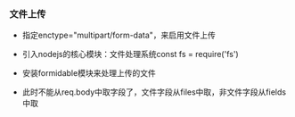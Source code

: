 ### 文件上传

- 指定enctype="multipart/form-data"，来启用文件上传

- 引入nodejs的核心模块：文件处理系统const fs = require('fs')

- 安装formidable模块来处理上传的文件

- 此时不能从req.body中取字段了，文件字段从files中取，非文件字段从fields中取
